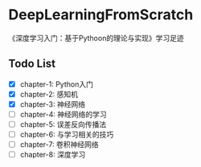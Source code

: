 # DeepLearningFromScratch

《深度学习入门：基于Pythoon的理论与实现》学习足迹

## Todo List

- [x] chapter-1: Python入门
- [x] chapter-2: 感知机
- [x] chapter-3: 神经网络
- [ ] chapter-4: 神经网络的学习
- [ ] chapter-5: 误差反向传播法
- [ ] chapter-6: 与学习相关的技巧
- [ ] chapter-7: 卷积神经网络
- [ ] chapter-8: 深度学习
